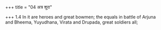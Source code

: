 +++
title = "04 अत्र शूरा"

+++
1.4 In it are heroes and great bowmen; the equals in battle of Arjuna
and Bheema, Yuyudhana, Virata and Drupada, great soldiers all;
